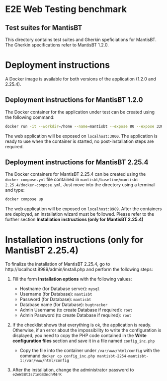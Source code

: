 E2E Web Testing benchmark
=========================

Test suites for MantisBT
----------------------

This directory contains test suites and Gherkin speficiations for MantisBT. The Gherkin specifications refer to MantisBT 1.2.0.

# Deployment instructions
A Docker image is available for both versions of the application (1.2.0 and 2.25.4).

## Deployment instructions for MantisBT 1.2.0
The Docker container for the application under test can be created using the following command:

```bash
docker run -it --workdir=/home --name=mantisbt --expose 80 --expose 3306 -p 3000:80 -p 3306:3306 -d --entrypoint ./run-services-docker.sh dockercontainervm/mantisbt:1.2.0 bash
```
The web application will be exposed on `localhost:3000`. The application is ready to use when the container is started, no post-installation steps are required.


## Deployment instructions for MantisBT 2.25.4
The Docker containers for MantisBT 2.25.4 can be created using the `docker-compose.yml` file contained in `mantisbt/baseline/mantisbt-2.25.4/docker-compose.yml`. Just move into the directory using a terminal and type:

```bash
docker compose up
```

The web application will be exposed on `localhost:8989`. After the containers are deployed, an installation wizard must be followed. Please refer to the further section **Installation instructions (only for MantisBT 2.25.4)**

# Installation instructions (only for MantisBT 2.25.4)

To finalize the installation of MantisBT 2.25.4, go to http://localhost:8989/admin/install.php and perform the following steps:

1. Fill the form **Installation options** with the following values:

    * Hostname (for Database server): `mysql`
    * Username (for Database): `mantisbt`
    * Password (for Database): `mantisbt`
    * Database name (for Database): `bugtracker`
    * Admin Username (to create Database if required): `root`
    * Admin Password (to create Database if required): `root`

2. If the checklist shows that everything is ok, the application is ready. Otherwise, if an error about the impossibility to write the configuration is displayed, you need to copy the PHP code contained in the **Write configuration files** section and save it in a file named `config_inc.php`
    * Copy the file into the container under `/var/www/html/config` with the command `docker cp config_inc.php mantisbt-2254-mantisbt-1:/var/www/html/config`

3.  After the installation, change the administrator password to `e2eW3Bt3s71nGB3nchM4rK`

    

